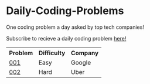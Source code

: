 # Daily-Coding-Problems
One coding problem a day asked by top tech companies!

Subscribe to recieve a daily coding problem <a href = "https://www.dailycodingproblem.com/">here!</a>

<table>
  <tr>
    <th> Problem </th>
    <th> Difficulty </th>
    <th> Company </th>
  </tr>
  
  <tr>
  <td><a href = "https://github.com/Nipuni-Wimangsa/Daily-Coding-Problems/tree/main/Problem%201"> 001 </a></td>
  <td> Easy </td>
  <td> Google </td>
  </tr>
  
  <tr>
  <td><a href = "https://github.com/Nipuni-Wimangsa/Daily-Coding-Problems/tree/main/problem2"> 002 </a></td>
  <td> Hard </td>
  <td> Uber </td>
  </tr>
</table>

